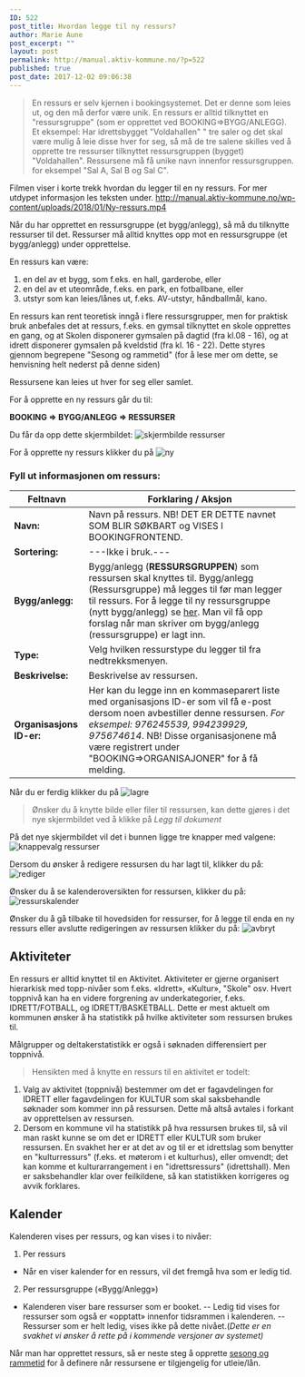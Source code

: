```yaml
---
ID: 522
post_title: Hvordan legge til ny ressurs?
author: Marie Aune
post_excerpt: ""
layout: post
permalink: http://manual.aktiv-kommune.no/?p=522
published: true
post_date: 2017-12-02 09:06:38
---
```

>En ressurs er selv kjernen i bookingsystemet. Det er denne som leies ut, og den må derfor være unik. En ressurs er alltid tilknyttet en "ressursgruppe" (som er opprettet ved BOOKING=>BYGG/ANLEGG). Et eksempel: Har idrettsbygget "Voldahallen" " tre saler og det skal være mulig å leie disse hver for seg, så må de tre salene skilles ved å opprette tre ressurser tilknyttet ressursgruppen (bygget) "Voldahallen". Ressursene må få unike navn innenfor ressursgruppen. for eksempel "Sal A, Sal B og Sal C".

Filmen viser i korte trekk hvordan du legger til en ny ressurs. For mer utdypet informasjon les teksten under.
http://manual.aktiv-kommune.no/wp-content/uploads/2018/01/Ny-ressurs.mp4


Når du har opprettet en ressursgruppe (et bygg/anlegg), så må du tilknytte ressurser til det. Ressurser må alltid knyttes opp mot en ressursgruppe (et bygg/anlegg) under opprettelse.

En ressurs kan være:
1. en del av et bygg, som f.eks. en hall, garderobe, eller 
2. en del av et uteområde, f.eks. en park, en fotballbane, eller
3. utstyr som kan leies/lånes ut, f.eks. AV-utstyr, håndballmål, kano.

En ressurs kan rent teoretisk inngå i flere ressursgrupper, men for praktisk bruk anbefales det at ressurs, f.eks. en gymsal tilknyttet en skole opprettes en gang, og at Skolen disponerer gymsalen på dagtid (fra kl.08 - 16), og at idrett disponerer gymsalen på kveldstid (fra kl. 16 - 22). Dette styres gjennom begrepene "Sesong og rammetid" (for å lese mer om dette,  se henvisning helt nederst på denne siden)
 
Ressursene kan leies ut hver for seg eller samlet.

For å opprette en ny ressurs går du til:

<strong>BOOKING => BYGG/ANLEGG => RESSURSER </strong>

Du får da opp dette skjermbildet: 
![skjermbilde ressurser](http://manual.aktiv-kommune.no/wp-content/uploads/2017/12/Skjermbilderessurser.png)

For å opprette ny ressurs klikker du på 
![ny](http://manual.aktiv-kommune.no/wp-content/uploads/2017/12/NY.png)

### Fyll ut informasjonen om ressurs: 
Feltnavn | Forklaring / Aksjon
--------------------------------|-----------------------------------------------------
**Navn:** |Navn på ressurs. NB! DET ER DETTE navnet SOM BLIR SØKBART og VISES I BOOKINGFRONTEND.
**Sortering:** |   ---Ikke i bruk.---
**Bygg/anlegg:** |Bygg/anlegg (<strong>RESSURSGRUPPEN</strong>) som ressursen skal knyttes til. Bygg/anlegg (Ressursgruppe) må legges til før man legger til ressurs. For å legge til ny ressursgruppe (nytt bygg/anlegg) se [her](http://manual.aktiv-kommune.no/?p=166). Man vil få opp forslag når man skriver om bygg/anlegg (ressursgruppe) er lagt inn. 
**Type:** |Velg hvilken ressurstype du legger til fra nedtrekksmenyen.
**Beskrivelse:** |Beskrivelse av ressursen.
**Organisasjons ID-er:** |Her kan du legge inn en kommaseparert liste med organisasjons ID-er som vil få e-post dersom noen avbestiller denne ressursen. <em>For eksempel: 976245539, 994239929, 975674614</em>. NB! Disse organisasjonene må være registrert under "BOOKING=>ORGANISAJONER" for å få melding.

Når du er ferdig klikker du på 
![lagre](http://manual.aktiv-kommune.no/wp-content/uploads/2017/12/lagre.png)

> Ønsker du å knytte bilde eller filer til ressursen,  kan dette gjøres i det nye skjermbildet ved å klikke på *Legg til dokument*

På det nye skjermbildet vil det i bunnen ligge tre knapper med valgene: 
![knappevalg ressurser](http://manual.aktiv-kommune.no/wp-content/uploads/2017/12/Skjermbilderessurs.png)

Dersom du ønsker å redigere ressursen du har lagt til, klikker du på:
![rediger](http://manual.aktiv-kommune.no/wp-content/uploads/2017/12/rediger.png)

Ønsker du å se kalenderoversikten for ressursen, klikker du på:
![ressurskalender](http://manual.aktiv-kommune.no/wp-content/uploads/2017/12/ressurskalender.png)

Ønsker du å gå tilbake til hovedsiden for ressurser, for å legge til enda en ny ressurs eller avslutte redigeringen av ressursen klikker du på:
![avbryt](http://manual.aktiv-kommune.no/wp-content/uploads/2017/12/avbryt.png)

## Aktiviteter
En ressurs er alltid knyttet til en Aktivitet. 
Aktiviteter er gjerne organisert hierarkisk med topp-nivåer som f.eks. «Idrett», «Kultur», "Skole" osv.
Hvert toppnivå kan ha en videre forgrening av underkategorier, f.eks. IDRETT/FOTBALL, og IDRETT/BASKETBALL. Dette er mest aktuelt om kommunen ønsker å ha statistikk på hvilke aktiviteter som ressursen brukes til.

Målgrupper og deltakerstatistikk er også i søknaden differensiert per toppnivå.

>Hensikten med å knytte en ressurs til en aktivitet er todelt:
1. Valg av aktivitet (toppnivå) bestemmer om det er fagavdelingen for IDRETT eller fagavdelingen for KULTUR som skal saksbehandle søknader som kommer inn på ressursen. Dette må altså avtales i forkant av opprettelsen av ressursen.
2. Dersom en kommune vil ha statistikk på hva ressursen brukes til, så vil man raskt kunne se om det er IDRETT eller KULTUR som bruker ressursen. En svakhet her er at det av og til er et idrettslag som benytter en "kulturressurs" (f.eks. et møterom i et kulturhus), eller omvendt; det kan komme et kulturarrangement i en "idrettsressurs" (idrettshall). Men er saksbehandler klar over feilkildene, så kan statistikken korrigeres og avvik forklares.

## Kalender
Kalenderen vises per ressurs, og kan vises i to nivåer:
1) Per ressurs
- Når en viser kalender for en ressurs, vil det fremgå hva som er ledig tid.
2) Per ressursgruppe («Bygg/Anlegg»)
-  Kalenderen viser bare ressurser som er booket. 
-- Ledig tid vises for ressurser som også er «opptatt» innenfor tidsrammen i kalenderen.
-- Ressurser som er helt ledig, vises ikke på dette nivået.(<em>Dette er en svakhet vi ønsker å rette på i kommende versjoner av systemet)</em>


Når man har opprettet ressurs, så er neste steg å opprette [sesong og rammetid](http://manual.aktiv-kommune.no/?p=502) for å definere når ressursene er tilgjengelig for utleie/lån.